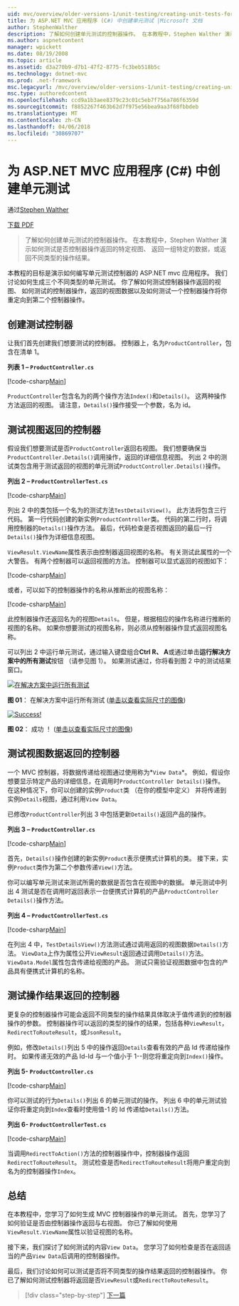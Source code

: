 ```yaml
---
uid: mvc/overview/older-versions-1/unit-testing/creating-unit-tests-for-asp-net-mvc-applications-cs
title: 为 ASP.NET MVC 应用程序 (C#) 中创建单元测试 |Microsoft 文档
author: StephenWalther
description: 了解如何创建单元测试的控制器操作。 在本教程中，Stephen Walther 演示如何测试是否控制器操作返回 parti...
ms.author: aspnetcontent
manager: wpickett
ms.date: 08/19/2008
ms.topic: article
ms.assetid: d3a270b9-d7b1-47f2-8775-fc3beb518b5c
ms.technology: dotnet-mvc
ms.prod: .net-framework
msc.legacyurl: /mvc/overview/older-versions-1/unit-testing/creating-unit-tests-for-asp-net-mvc-applications-cs
msc.type: authoredcontent
ms.openlocfilehash: ccd9a1b3aee8379c23c01c5eb7f756a786f6359d
ms.sourcegitcommit: f8852267f463b62d7f975e56bea9aa3f68fbbdeb
ms.translationtype: MT
ms.contentlocale: zh-CN
ms.lasthandoff: 04/06/2018
ms.locfileid: "30869707"
---
```

<a name="creating-unit-tests-for-aspnet-mvc-applications-c"></a>为 ASP.NET MVC 应用程序 (C#) 中创建单元测试
====================
通过[Stephen Walther](https://github.com/StephenWalther)

[下载 PDF](http://download.microsoft.com/download/8/4/8/84843d8d-1575-426c-bcb5-9d0c42e51416/ASPNET_MVC_Tutorial_07_CS.pdf)

> 了解如何创建单元测试的控制器操作。 在本教程中，Stephen Walther 演示如何测试是否控制器操作返回的特定视图、 返回一组特定的数据，或返回不同类型的操作结果。


本教程的目标是演示如何编写单元测试控制器的 ASP.NET mvc 应用程序。 我们讨论如何生成三个不同类型的单元测试。 你了解如何测试控制器操作返回的视图、 如何测试的控制器操作，返回的视图数据以及如何测试一个控制器操作将你重定向到第二个控制器操作。

## <a name="creating-the-controller-under-test"></a>创建测试控制器

让我们首先创建我们想要测试的控制器。 控制器上，名为`ProductController`，包含在清单 1。

**列表 1 – `ProductController.cs`**

[!code-csharp[Main](creating-unit-tests-for-asp-net-mvc-applications-cs/samples/sample1.cs)]

`ProductController`包含名为的两个操作方法`Index()`和`Details()`。 这两种操作方法返回的视图。 请注意，`Details()`操作接受一个参数，名为 id。

## <a name="testing-the-view-returned-by-a-controller"></a>测试视图返回的控制器

假设我们想要测试是否`ProductController`返回右视图。 我们想要确保当`ProductController.Details()`调用操作，返回的详细信息视图。 列出 2 中的测试类包含用于测试返回的视图的单元测试`ProductController.Details()`操作。

**列出 2 – `ProductControllerTest.cs`**

[!code-csharp[Main](creating-unit-tests-for-asp-net-mvc-applications-cs/samples/sample2.cs)]

列出 2 中的类包括一个名为的测试方法`TestDetailsView()`。 此方法将包含三行代码。 第一行代码创建的新实例`ProductController`类。 代码的第二行时，将调用控制器的`Details()`操作方法。 最后，代码检查是否视图返回的最后一行`Details()`操作为详细信息视图。

`ViewResult.ViewName`属性表示由控制器返回视图的名称。 有关测试此属性的一个大警告。 有两个控制器可以返回视图的方法。 控制器可以显式返回的视图如下：

[!code-csharp[Main](creating-unit-tests-for-asp-net-mvc-applications-cs/samples/sample3.cs)]

或者，可以如下的控制器操作的名称从推断出的视图名称：

[!code-csharp[Main](creating-unit-tests-for-asp-net-mvc-applications-cs/samples/sample4.cs)]

此控制器操作还返回名为的视图`Details`。 但是，根据相应的操作名称进行推断的视图的名称。 如果你想要测试的视图名称，则必须从控制器操作显式返回视图名称。

可以列出 2 中运行单元测试，通过输入键盘组合**Ctrl R、 A**或通过单击**运行解决方案中的所有测试**按钮 （请参见图 1）。 如果测试通过，你将看到图 2 中的测试结果窗口。


[![在解决方案中运行所有测试](creating-unit-tests-for-asp-net-mvc-applications-cs/_static/image2.png)](creating-unit-tests-for-asp-net-mvc-applications-cs/_static/image1.png)

**图 01**： 在解决方案中运行所有测试 ([单击以查看实际尺寸的图像](creating-unit-tests-for-asp-net-mvc-applications-cs/_static/image3.png))


[![Success!](creating-unit-tests-for-asp-net-mvc-applications-cs/_static/image5.png)](creating-unit-tests-for-asp-net-mvc-applications-cs/_static/image4.png)

**图 02**： 成功 ！ ([单击以查看实际尺寸的图像](creating-unit-tests-for-asp-net-mvc-applications-cs/_static/image6.png))


## <a name="testing-the-view-data-returned-by-a-controller"></a>测试视图数据返回的控制器

一个 MVC 控制器，将数据传递给视图通过使用称为*`View Data`*。 例如，假设你想要显示特定产品的详细信息，在调用时`ProductController Details()`操作。 在这种情况下，你可以创建的实例`Product`类 （在你的模型中定义） 并将传递到实例`Details`视图，通过利用`View Data`。

已修改`ProductController`列出 3 中包括更新`Details()`返回产品的操作。

**列出 3 – `ProductController.cs`**

[!code-csharp[Main](creating-unit-tests-for-asp-net-mvc-applications-cs/samples/sample5.cs)]

首先，`Details()`操作创建的新实例`Product`表示便携式计算机的类。 接下来，实例`Product`类作为第二个参数传递`View()`方法。

你可以编写单元测试来测试所需的数据是否包含在视图中的数据。 单元测试中列出 4 测试是否在调用时返回表示一台便携式计算机的产品`ProductController Details()`操作方法。

**列出 4 – `ProductControllerTest.cs`**

[!code-csharp[Main](creating-unit-tests-for-asp-net-mvc-applications-cs/samples/sample6.cs)]

在列出 4 中，`TestDetailsView()`方法测试通过调用返回的视图数据`Details()`方法。 `ViewData`上作为属性公开`ViewResult`返回通过调用`Details()`方法。 `ViewData.Model`属性包含传递给视图的产品。 测试只需验证视图数据中包含的产品具有便携式计算机的名称。

## <a name="testing-the-action-result-returned-by-a-controller"></a>测试操作结果返回的控制器

更复杂的控制器操作可能会返回不同类型的操作结果具体取决于值传递到的控制器操作的参数。 控制器操作可以返回的类型的操作的结果，包括各种`ViewResult`， `RedirectToRouteResult`，或`JsonResult`。

例如，修改`Details()`列出 5 中的操作返回`Details`查看有效的产品 Id 传递给操作时。 如果传递无效的产品 Id-Id 与一个值小于 1--则您将重定向到`Index()`操作。

**列出 5- `ProductController.cs`**

[!code-csharp[Main](creating-unit-tests-for-asp-net-mvc-applications-cs/samples/sample7.cs)]

你可以测试的行为`Details()`列出 6 的单元测试的操作。 列出 6 中的单元测试验证你将重定向到`Index`查看时使用值-1 的 Id 传递给`Details()`方法。

**列出 6- `ProductControllerTest.cs`**

[!code-csharp[Main](creating-unit-tests-for-asp-net-mvc-applications-cs/samples/sample8.cs)]

当调用`RedirectToAction()`方法的控制器操作中，控制器操作返回`RedirectToRouteResult`。 测试检查是否`RedirectToRouteResult`将用户重定向到名为的控制器操作`Index`。

## <a name="summary"></a>总结

在本教程中，您学习了如何生成 MVC 控制器操作的单元测试。 首先，您学习了如何验证是否由控制器操作返回与右视图。 你已了解如何使用`ViewResult.ViewName`属性以验证视图的名称。

接下来，我们探讨了如何测试的内容`View Data`。 您学习了如何检查是否在返回适当的产品`View Data`后调用的控制器操作。

最后，我们讨论如何可以测试是否将不同类型的操作结果返回的控制器操作。 你已了解如何测试控制器将返回是否`ViewResult`或`RedirectToRouteResult`。

> [!div class="step-by-step"]
> [下一篇](creating-unit-tests-for-asp-net-mvc-applications-vb.md)
